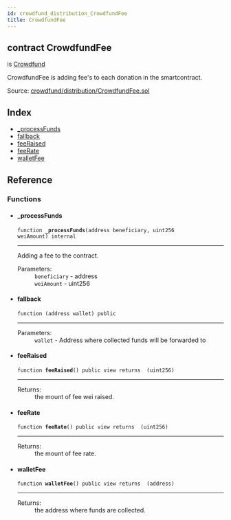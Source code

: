```yaml
---
id: crowdfund_distribution_CrowdfundFee
title: CrowdfundFee
---
```


<div class="contract-doc"><div class="contract"><h2 class="contract-header"><span class="contract-kind">contract</span> CrowdfundFee</h2><p class="base-contracts"><span>is</span> <a href="crowdfund_Crowdfund.html">Crowdfund</a></p><p class="description">CrowdfundFee is adding fee&#x27;s to each donation in the smartcontract.</p><div class="source">Source: <a href="https://github.com/ZEUS-coin/smart-contracts/blob/v0.0.3/contracts/crowdfund/distribution/CrowdfundFee.sol" target="_blank">crowdfund/distribution/CrowdfundFee.sol</a></div></div><div class="index"><h2>Index</h2><ul><li><a href="crowdfund_distribution_CrowdfundFee.html#_processFunds">_processFunds</a></li><li><a href="crowdfund_distribution_CrowdfundFee.html#">fallback</a></li><li><a href="crowdfund_distribution_CrowdfundFee.html#feeRaised">feeRaised</a></li><li><a href="crowdfund_distribution_CrowdfundFee.html#feeRate">feeRate</a></li><li><a href="crowdfund_distribution_CrowdfundFee.html#walletFee">walletFee</a></li></ul></div><div class="reference"><h2>Reference</h2><div class="functions"><h3>Functions</h3><ul><li><div class="item function"><span id="_processFunds" class="anchor-marker"></span><h4 class="name">_processFunds</h4><div class="body"><code class="signature">function <strong>_processFunds</strong><span>(address beneficiary, uint256 weiAmount) </span><span>internal </span></code><hr/><div class="description"><p>Adding a fee to the contract.</p></div><dl><dt><span class="label-parameters">Parameters:</span></dt><dd><div><code>beneficiary</code> - address</div><div><code>weiAmount</code> - uint256</div></dd></dl></div></div></li><li><div class="item function"><span id="fallback" class="anchor-marker"></span><h4 class="name">fallback</h4><div class="body"><code class="signature">function <strong></strong><span>(address wallet) </span><span>public </span></code><hr/><dl><dt><span class="label-parameters">Parameters:</span></dt><dd><div><code>wallet</code> - Address where collected funds will be forwarded to</div></dd></dl></div></div></li><li><div class="item function"><span id="feeRaised" class="anchor-marker"></span><h4 class="name">feeRaised</h4><div class="body"><code class="signature">function <strong>feeRaised</strong><span>() </span><span>public </span><span>view </span><span>returns  (uint256) </span></code><hr/><dl><dt><span class="label-return">Returns:</span></dt><dd>the mount of fee wei raised.</dd></dl></div></div></li><li><div class="item function"><span id="feeRate" class="anchor-marker"></span><h4 class="name">feeRate</h4><div class="body"><code class="signature">function <strong>feeRate</strong><span>() </span><span>public </span><span>view </span><span>returns  (uint256) </span></code><hr/><dl><dt><span class="label-return">Returns:</span></dt><dd>the mount of fee rate.</dd></dl></div></div></li><li><div class="item function"><span id="walletFee" class="anchor-marker"></span><h4 class="name">walletFee</h4><div class="body"><code class="signature">function <strong>walletFee</strong><span>() </span><span>public </span><span>view </span><span>returns  (address) </span></code><hr/><dl><dt><span class="label-return">Returns:</span></dt><dd>the address where funds are collected.</dd></dl></div></div></li></ul></div></div></div>
